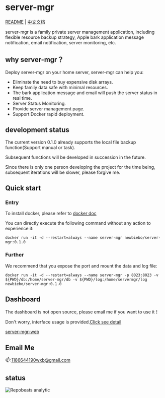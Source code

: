 # server-mgr


[README](README.md) | [中文文档](README_zh.md)

server-mgr is a family private server management application, including flexible resource backup strategy, Apple bark application message notification, email notification, server monitoring, etc.

## why server-mgr？

Deploy server-mgr on your home server, server-mgr can help you:

* Eliminate the need to buy expensive disk arrays.
* Keep family data safe with minimal resources.
* The bark application message and email will push the server status in real time.
* Server Status Monitoring.
* Provide server management page.
* Support Docker rapid deployment.

## development status

The current version 0.1.0 already supports the local file backup function(Support manual or task).

Subsequent functions will be developed in succession in the future.

Since there is only one person developing the project for the time being, subsequent iterations will be slower, please forgive me.

## Quick start

### Entry

To install docker, please refer to [docker doc](https://docs.docker.com/get-started/)

You can directly execute the following command without any action to experience it:
```
docker run -it -d --restart=always --name server-mgr newbiebo/server-mgr:0.1.0
```
### Further

We recommend that you expose the port and mount the data and log file:
```
docker run -it -d --restart=always --name server-mgr -p 8023:8023 -v ${PWD}/db:/home/server-mgr/db -v ${PWD}/log:/home/servermgr/log newbiebo/server-mgr:0.1.0
```
## Dashboard

The dashboard is not open source, please email me if you want to use it！

Don't worry, interface usage is provided.[Click see detail](RestApi.http)

[server-mgr-web](https://github.com/newbiebo/server-mgr-web/tree/master)

## Email Me

📫:1186644190wxb@gmail.com

## status
![Repobeats analytic](https://repobeats.axiom.co/api/embed/37feeaf5e311f5920acab4b589a37d1465b08c5e.svg "Repobeats analytics image")




